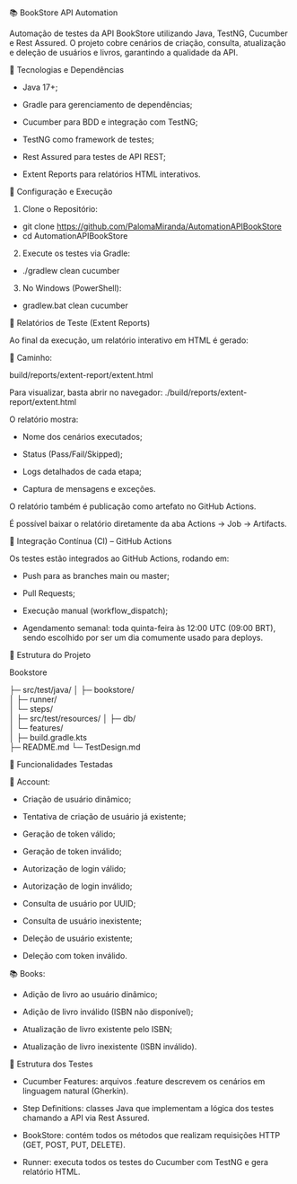 📚 BookStore API Automation

Automação de testes da API BookStore utilizando Java, TestNG, Cucumber e Rest Assured.
O projeto cobre cenários de criação, consulta, atualização e deleção de usuários e livros, garantindo a qualidade da API.

🔷 Tecnologias e Dependências

- Java 17+;

- Gradle para gerenciamento de dependências;

- Cucumber para BDD e integração com TestNG;

- TestNG como framework de testes;

- Rest Assured para testes de API REST;

- Extent Reports para relatórios HTML interativos.


🔷 Configuração e Execução

1. Clone o Repositório: 
- git clone https://github.com/PalomaMiranda/AutomationAPIBookStore
- cd AutomationAPIBookStore

2. Execute os testes via Gradle:
- ./gradlew clean cucumber

3. No Windows (PowerShell):
- gradlew.bat clean cucumber


🔷 Relatórios de Teste (Extent Reports)

Ao final da execução, um relatório interativo em HTML é gerado:

📂 Caminho:

build/reports/extent-report/extent.html

Para visualizar, basta abrir no navegador:
./build/reports/extent-report/extent.html

O relatório mostra:

- Nome dos cenários executados;

- Status (Pass/Fail/Skipped);

- Logs detalhados de cada etapa;

- Captura de mensagens e exceções.

O relatório também é publicação como artefato no GitHub Actions.

É possível baixar o relatório diretamente da aba Actions → Job → Artifacts.


🔷 Integração Contínua (CI) – GitHub Actions

Os testes estão integrados ao GitHub Actions, rodando em:

- Push para as branches main ou master;

- Pull Requests;

- Execução manual (workflow_dispatch);

- Agendamento semanal: toda quinta-feira às 12:00 UTC (09:00 BRT), sendo escolhido por ser um dia comumente usado para deploys.

🔷 Estrutura do Projeto

Bookstore

├─ src/test/java/
│               ├─ bookstore/          
│               ├─ runner/              
│               └─ steps/              
│
├─ src/test/resources/
│               ├─ db/         
│               └─ features/                 
│
├─ build.gradle.kts           
├─ README.md
└─ TestDesign.md

🔷 Funcionalidades Testadas

👤 Account:

- Criação de usuário dinâmico;

- Tentativa de criação de usuário já existente;

- Geração de token válido;

- Geração de token inválido;

- Autorização de login válido;

- Autorização de login inválido;

- Consulta de usuário por UUID;

- Consulta de usuário inexistente;

- Deleção de usuário existente;

- Deleção com token inválido.

📚 Books: 

- Adição de livro ao usuário dinâmico;

- Adição de livro inválido (ISBN não disponível);

- Atualização de livro existente pelo ISBN;

- Atualização de livro inexistente (ISBN inválido). 


🔷 Estrutura dos Testes

- Cucumber Features: arquivos .feature descrevem os cenários em linguagem natural (Gherkin).

- Step Definitions: classes Java que implementam a lógica dos testes chamando a API via Rest Assured.

- BookStore: contém todos os métodos que realizam requisições HTTP (GET, POST, PUT, DELETE).

- Runner: executa todos os testes do Cucumber com TestNG e gera relatório HTML.
